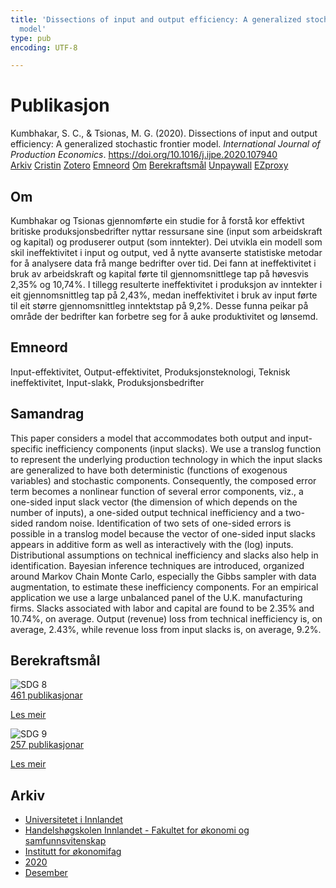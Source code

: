 ```yaml
---
title: 'Dissections of input and output efficiency: A generalized stochastic frontier
  model'
type: pub
encoding: UTF-8

---
```

<h1>Publikasjon</h1>
<article id="csl-bib-container-888MCS9G" class="csl-bib-container">
  <div class="csl-bib-body"> <div class="csl-entry">Kumbhakar, S. C., &#38; Tsionas, M. G. (2020). Dissections of input and output efficiency: A generalized stochastic frontier model. <i>International Journal of Production Economics</i>. <a href="https://doi.org/10.1016/j.ijpe.2020.107940">https://doi.org/10.1016/j.ijpe.2020.107940</a></div> </div>
  <div class="csl-bib-buttons">
    <a href="#taxonomy-article-888MCS9G" alt="archive" class="csl-bib-button">Arkiv</a>
    <a href="https://app.cristin.no/results/show.jsf?id=1858424" alt="Cristin" class="csl-bib-button">Cristin</a>
    <a href="http://zotero.org/groups/5881554/items/888MCS9G" alt="Zotero" class="csl-bib-button">Zotero</a>
    <a href="#keywords-article-888MCS9G" alt="keywords" class="csl-bib-button">Emneord</a>
    <a href="#about-article-888MCS9G" alt="about_pub" class="csl-bib-button">Om</a>
    <a href="#sdg-article-888MCS9G" alt="sdg" class="csl-bib-button">Berekraftsmål</a>
    <a href="https://doi.org/10.1016/j.ijpe.2020.107940" alt="Unpaywall" class="csl-bib-button">Unpaywall</a>
    <a href="https://doi.org/10.1016/j.ijpe.2020.107940" alt="EZproxy" class="csl-bib-button">EZproxy</a>
  </div>
  <div id="csl-bib-meta-container-888MCS9G"></div>
</article>
<div id="csl-bib-meta-888MCS9G" class="csl-bib-meta">
  <article id="about-article-888MCS9G" class="about_pub-article">
    <h1>Om</h1>
    Kumbhakar og Tsionas gjennomførte ein studie for å forstå kor effektivt britiske produksjonsbedrifter nyttar ressursane sine (input som arbeidskraft og kapital) og produserer output (som inntekter). Dei utvikla ein modell som skil ineffektivitet i input og output, ved å nytte avanserte statistiske metodar for å analysere data frå mange bedrifter over tid. Dei fann at ineffektivitet i bruk av arbeidskraft og kapital førte til gjennomsnittlege tap på høvesvis 2,35% og 10,74%. I tillegg resulterte ineffektivitet i produksjon av inntekter i eit gjennomsnittleg tap på 2,43%, medan ineffektivitet i bruk av input førte til eit større gjennomsnittleg inntektstap på 9,2%. Desse funna peikar på område der bedrifter kan forbetre seg for å auke produktivitet og lønsemd.
  </article>
  <article id="keywords-article-888MCS9G" class="keywords-article">
    <h1>Emneord</h1>
    Input-effektivitet, Output-effektivitet, Produksjonsteknologi, Teknisk ineffektivitet, Input-slakk, Produksjonsbedrifter
  </article>
  <article id="abstract-article-888MCS9G" class="abstract-article">
    <h1>Samandrag</h1>
    This paper considers a model that accommodates both output and input-specific inefficiency components (input slacks). We use a translog function to represent the underlying production technology in which the input slacks are generalized to have both deterministic (functions of exogenous variables) and stochastic components. Consequently, the composed error term becomes a nonlinear function of several error components, viz., a one-sided input slack vector (the dimension of which depends on the number of inputs), a one-sided output technical inefficiency and a two-sided random noise. Identification of two sets of one-sided errors is possible in a translog model because the vector of one-sided input slacks appears in additive form as well as interactively with the (log) inputs. Distributional assumptions on technical inefficiency and slacks also help in identification. Bayesian inference techniques are introduced, organized around Markov Chain Monte Carlo, especially the Gibbs sampler with data augmentation, to estimate these inefficiency components. For an empirical application we use a large unbalanced panel of the U.K. manufacturing firms. Slacks associated with labor and capital are found to be 2.35% and 10.74%, on average. Output (revenue) loss from technical inefficiency is, on average, 2.43%, while revenue loss from input slacks is, on average, 9.2%.
  </article>
  <article id="sdg-article-888MCS9G" class="sdg-article">
    <h1>Berekraftsmål</h1>
    <div class="sdg-container"><div id="sdg8" class="sdg">
        <img src="{{< params subfolder >}}images/sdg/sdg08_nn.png" class="image" alt="SDG 8">
        <div class="sdg-overlay">
          <a href="/nn/archive/?key=?sdg=8#archive" class="sdg-publication-count"><span>461</span> publikasjonar</a>
          <p><a href="https://fn.no/om-fn/fns-baerekraftsmaal/anstendig-arbeid-og-oekonomisk-vekst?lang=nno-NO" class="sdg-read-more">Les meir</a></p>
        </div>
      </div> <div id="sdg9" class="sdg">
        <img src="{{< params subfolder >}}images/sdg/sdg09_nn.png" class="image" alt="SDG 9">
        <div class="sdg-overlay">
          <a href="/nn/archive/?key=?sdg=9#archive" class="sdg-publication-count"><span>257</span> publikasjonar</a>
          <p><a href="https://fn.no/om-fn/fns-baerekraftsmaal/industri-innovasjon-og-infrastruktur?lang=nno-NO" class="sdg-read-more">Les meir</a></p>
        </div>
      </div></div>
  </article>
  <article id="taxonomy-article-888MCS9G" class="taxonomy-article">
    <h1>Arkiv</h1>
    <ul>
      <li>
        <a href="/nn/archive/?key=3DCRN523">Universitetet i Innlandet</a>
      </li>
      <li>
        <a href="/nn/archive/?key=DU8Q9LN9">Handelshøgskolen Innlandet - Fakultet for økonomi og samfunnsvitenskap</a>
      </li>
      <li>
        <a href="/nn/archive/?key=3IQA89I8">Institutt for økonomifag</a>
      </li>
      <li>
        <a href="/nn/archive/?key=TI88EFV9">2020</a>
      </li>
      <li>
        <a href="/nn/archive/?key=FDGE9KW6">Desember</a>
      </li>
    </ul>
  </article>
</div>
